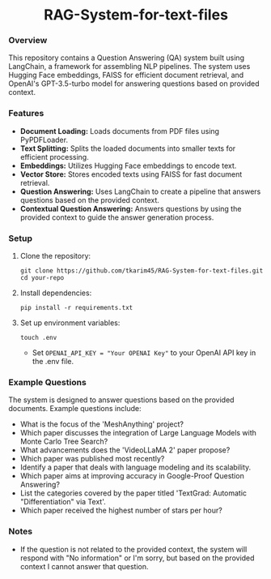 <h1 align="center">RAG-System-for-text-files</h1>


### Overview
This repository contains a Question Answering (QA) system built using LangChain, a framework for assembling NLP pipelines. The system uses Hugging Face embeddings, FAISS for efficient document retrieval, and OpenAI's GPT-3.5-turbo model for answering questions based on provided context.

### Features
- **Document Loading:** Loads documents from PDF files using PyPDFLoader.
- **Text Splitting:** Splits the loaded documents into smaller texts for efficient processing.
- **Embeddings:** Utilizes Hugging Face embeddings to encode text.
- **Vector Store:** Stores encoded texts using FAISS for fast document retrieval.
- **Question Answering:** Uses LangChain to create a pipeline that answers questions based on the provided context.
- **Contextual Question Answering:** Answers questions by using the provided context to guide the answer generation process.

### Setup
1. Clone the repository:
   ```
   git clone https://github.com/tkarim45/RAG-System-for-text-files.git
   cd your-repo
   ```

2. Install dependencies:
   ```
   pip install -r requirements.txt
   ```

3. Set up environment variables:
   ```
   touch .env
   ```
   - Set `OPENAI_API_KEY = "Your OPENAI Key"` to your OpenAI API key in the .env file.


### Example Questions
The system is designed to answer questions based on the provided documents. Example questions include:
- What is the focus of the 'MeshAnything' project?
- Which paper discusses the integration of Large Language Models with Monte Carlo Tree Search?
- What advancements does the 'VideoLLaMA 2' paper propose?
- Which paper was published most recently?
- Identify a paper that deals with language modeling and its scalability.
- Which paper aims at improving accuracy in Google-Proof Question Answering?
- List the categories covered by the paper titled 'TextGrad: Automatic "Differentiation" via Text'.
- Which paper received the highest number of stars per hour?

### Notes
- If the question is not related to the provided context, the system will respond with "No information" or I'm sorry, but based on the provided context I cannot answer that question.
